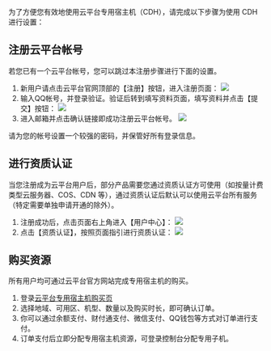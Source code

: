 为了方便您有效地使用云平台专用宿主机（CDH），请完成以下步骤为使用 CDH 进行设置：

## 注册云平台帐号

若您已有一个云平台帐号，您可以跳过本注册步骤进行下面的设置。

1. 新用户请点击云平台官网顶部的【注册】按钮，进入注册页面：
   ![](https://mccdn.qcloud.com/static/img/b95541efd781757035eef96d73088513/image.png)
2. 输入QQ帐号，并登录验证。验证后转到填写资料页面，填写资料并点击【提交】按钮：
   ![](https://mccdn.qcloud.com/static/img/f5ad4b5f92a32060ed1122114388226b/image.png)
3. 进入邮箱并点击确认链接即成功注册云平台帐号。
   ![](https://mccdn.qcloud.com/static/img/0665bd87d4759d39dc9cb0bb048a9485/image.png)

请为您的帐号设置一个较强的密码，并保管好所有登录信息。

## 进行资质认证

当您注册成为云平台用户后，部分产品需要您通过资质认证方可使用（如按量计费类型云服务器、COS、CDN 等），通过资质认证后默认可以使用云平台所有服务（特定需要单独申请开通的除外）。

1. 注册成功后，点击页面右上角进入【用户中心】：
   ![](https://mccdn.qcloud.com/static/img/61e2b15b057ef2508656e1972c422c1c/image.jpg)
2. 点击【资质认证】，按照页面指引进行资质认证：
   ![](https://mccdn.qcloud.com/static/img/2e668e7e607ea863f1d2b4540397334d/image.png)

## 购买资源

所有用户均可通过云平台官方网站完成专用宿主机的购买。

1. 登录[云平台专用宿主机购买页](https://buy.tce.fsphere.cn/cdh)
2. 选择地域、可用区、机型、数量以及购买时长，即可确认订单。
3. 你可以通过余额支付、财付通支付、微信支付、QQ钱包等方式对订单进行支付。
4. 订单支付后立即分配专用宿主机资源，可登录控制台分配专用子机。